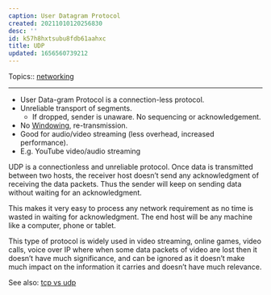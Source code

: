 ```yaml
---
caption: User Datagram Protocol
created: 20211010120256830
desc: ''
id: k57h8hxtsubu8fdb61aahxc
title: UDP
updated: 1656560739212
---
```

   
Topics::  [networking](../topics/networking.md)   
   
   
---   
   
   
- User Data-gram Protocol is a connection-less protocol.   
- Unreliable transport of segments.   
  - If dropped, sender is unaware. No sequencing or acknowledgement.   
- No [Windowing](../devlog/windowing.md), re-transmission.   
- Good for audio/video streaming (less overhead, increased performance).   
- E.g. YouTube video/audio streaming   
   
UDP is a connectionless and unreliable protocol. Once data is transmitted between two hosts, the receiver host doesn’t send any acknowledgment of receiving the data packets. Thus the sender will keep on sending data without waiting for an acknowledgment.   
   
This makes it very easy to process any network requirement as no time is wasted in waiting for acknowledgment. The end host will be any machine like a computer, phone or tablet.   
   
This type of protocol is widely used in video streaming, online games, video calls, voice over IP where when some data packets of video are lost then it doesn’t have much significance, and can be ignored as it doesn’t make much impact on the information it carries and doesn’t have much relevance.   
   
See also: [tcp vs udp](../devlog/tcp%20vs%20udp.md)